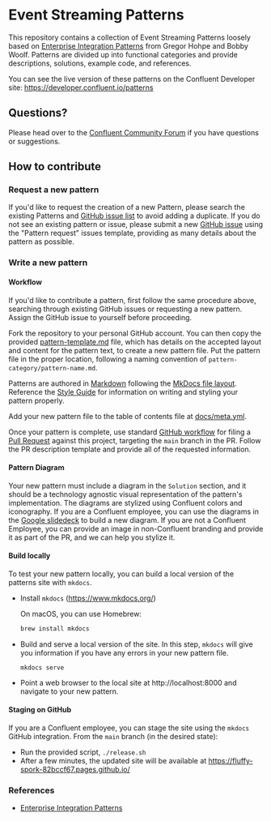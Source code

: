 # Event Streaming Patterns

This repository contains a collection of Event Streaming Patterns loosely based on [Enterprise Integration Patterns](https://www.enterpriseintegrationpatterns.com/patterns/messaging/index.html) from Gregor Hohpe and Bobby Woolf. Patterns are divided up into functional categories and provide descriptions, solutions, example code, and references. 

You can see the live version of these patterns on the Confluent Developer site:
https://developer.confluent.io/patterns

## Questions?

Please head over to the [Confluent Community Forum](https://forum.confluent.io/) if you have questions or suggestions.

## How to contribute

### Request a new pattern 

If you'd like to request the creation of a new Pattern, please search the existing Patterns and [GitHub issue list](https://github.com/confluentinc/event-streaming-patterns/issues) to avoid adding a duplicate. If you do not see an existing pattern or issue, please submit a new [GitHub issue](https://github.com/confluentinc/event-streaming-patterns/issues) using the "Pattern request" issues template, providing as many details about the pattern as possible.

### Write a new pattern

#### Workflow

If you'd like to contribute a pattern, first follow the same procedure above, searching through existing GitHub issues or requesting a new pattern. Assign the GitHub issue to yourself before proceeding.

Fork the repository to your personal GitHub account. You can then copy the provided [pattern-template.md](pattern-template.md) file, which has details on the accepted layout and content for the pattern text, to create a new pattern file. Put the pattern file in the proper location, following a naming convention of `pattern-category/pattern-name.md`.

Patterns are authored in [Markdown](https://www.mkdocs.org/user-guide/writing-your-docs/#writing-with-markdown) following the [MkDocs file layout](https://www.mkdocs.org/user-guide/writing-your-docs/).
Reference the [Style Guide](style-guide.md) for information on writing and styling your pattern properly.

Add your new pattern file to the table of contents file at [docs/meta.yml](./docs/meta.yml).

Once your pattern is complete, use standard [GitHub workflow](https://docs.github.com/en/github/collaborating-with-pull-requests/proposing-changes-to-your-work-with-pull-requests/creating-a-pull-request-from-a-fork) for filing a [Pull Request](https://github.com/confluentinc/event-streaming-patterns/pulls) against this project, targeting the `main` branch in the PR. Follow the PR description template and provide all of the requested information.

#### Pattern Diagram

Your new pattern must include a diagram in the `Solution` section, and it should be a technology agnostic visual representation of the pattern's implementation. The diagrams are stylized using Confluent colors and iconography. If you are a Confluent employee, you can use the diagrams in the [Google slidedeck](https://docs.google.com/presentation/d/1Zf256Z6fBvre3uclIbmxXsDpnTIxiBX66b13pHbGIYc/edit?usp=sharing) to build a new diagram. If you are not a Confluent Employee, you can provide an image in non-Confluent branding and provide it as part of the PR, and we can help you stylize it.

#### Build locally

To test your new pattern locally, you can build a local version of the patterns site with `mkdocs`.

- Install `mkdocs` (https://www.mkdocs.org/)

    On macOS, you can use Homebrew:
    ```bash
    brew install mkdocs
    ```

- Build and serve a local version of the site. In this step, `mkdocs` will give you information if you have any errors in your new pattern file.
    ```
    mkdocs serve
    ```

- Point a web browser to the local site at http://localhost:8000 and navigate to your new pattern.

#### Staging on GitHub

If you are a Confluent employee, you can stage the site using the `mkdocs` GitHub integration. From the `main` branch (in the desired state):
- Run the provided script, `./release.sh`
- After a few minutes, the updated site will be available at https://fluffy-spork-82bccf67.pages.github.io/

### References

- [Enterprise Integration Patterns](https://www.enterpriseintegrationpatterns.com)
